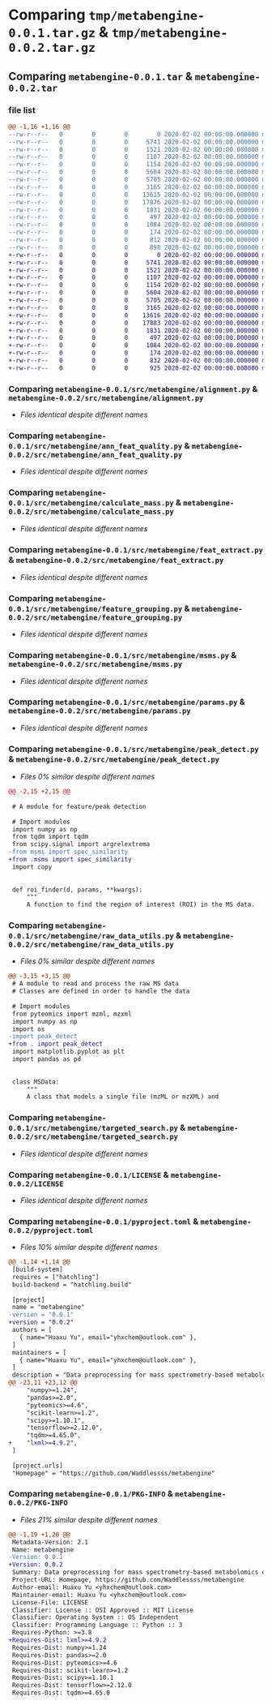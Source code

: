 # Comparing `tmp/metabengine-0.0.1.tar.gz` & `tmp/metabengine-0.0.2.tar.gz`

## Comparing `metabengine-0.0.1.tar` & `metabengine-0.0.2.tar`

### file list

```diff
@@ -1,16 +1,16 @@
--rw-r--r--   0        0        0        0 2020-02-02 00:00:00.000000 metabengine-0.0.1/src/metabengine/__init__.py
--rw-r--r--   0        0        0     5741 2020-02-02 00:00:00.000000 metabengine-0.0.1/src/metabengine/alignment.py
--rw-r--r--   0        0        0     1521 2020-02-02 00:00:00.000000 metabengine-0.0.1/src/metabengine/ann_feat_quality.py
--rw-r--r--   0        0        0     1107 2020-02-02 00:00:00.000000 metabengine-0.0.1/src/metabengine/calculate_mass.py
--rw-r--r--   0        0        0     1154 2020-02-02 00:00:00.000000 metabengine-0.0.1/src/metabengine/feat_extract.py
--rw-r--r--   0        0        0     5604 2020-02-02 00:00:00.000000 metabengine-0.0.1/src/metabengine/feature_grouping.py
--rw-r--r--   0        0        0     5705 2020-02-02 00:00:00.000000 metabengine-0.0.1/src/metabengine/msms.py
--rw-r--r--   0        0        0     3165 2020-02-02 00:00:00.000000 metabengine-0.0.1/src/metabengine/params.py
--rw-r--r--   0        0        0    13615 2020-02-02 00:00:00.000000 metabengine-0.0.1/src/metabengine/peak_detect.py
--rw-r--r--   0        0        0    17876 2020-02-02 00:00:00.000000 metabengine-0.0.1/src/metabengine/raw_data_utils.py
--rw-r--r--   0        0        0     1831 2020-02-02 00:00:00.000000 metabengine-0.0.1/src/metabengine/targeted_search.py
--rw-r--r--   0        0        0      497 2020-02-02 00:00:00.000000 metabengine-0.0.1/src/metabengine/visual.py
--rw-r--r--   0        0        0     1084 2020-02-02 00:00:00.000000 metabengine-0.0.1/LICENSE
--rw-r--r--   0        0        0      174 2020-02-02 00:00:00.000000 metabengine-0.0.1/README.md
--rw-r--r--   0        0        0      812 2020-02-02 00:00:00.000000 metabengine-0.0.1/pyproject.toml
--rw-r--r--   0        0        0      898 2020-02-02 00:00:00.000000 metabengine-0.0.1/PKG-INFO
+-rw-r--r--   0        0        0        0 2020-02-02 00:00:00.000000 metabengine-0.0.2/src/metabengine/__init__.py
+-rw-r--r--   0        0        0     5741 2020-02-02 00:00:00.000000 metabengine-0.0.2/src/metabengine/alignment.py
+-rw-r--r--   0        0        0     1521 2020-02-02 00:00:00.000000 metabengine-0.0.2/src/metabengine/ann_feat_quality.py
+-rw-r--r--   0        0        0     1107 2020-02-02 00:00:00.000000 metabengine-0.0.2/src/metabengine/calculate_mass.py
+-rw-r--r--   0        0        0     1154 2020-02-02 00:00:00.000000 metabengine-0.0.2/src/metabengine/feat_extract.py
+-rw-r--r--   0        0        0     5604 2020-02-02 00:00:00.000000 metabengine-0.0.2/src/metabengine/feature_grouping.py
+-rw-r--r--   0        0        0     5705 2020-02-02 00:00:00.000000 metabengine-0.0.2/src/metabengine/msms.py
+-rw-r--r--   0        0        0     3165 2020-02-02 00:00:00.000000 metabengine-0.0.2/src/metabengine/params.py
+-rw-r--r--   0        0        0    13616 2020-02-02 00:00:00.000000 metabengine-0.0.2/src/metabengine/peak_detect.py
+-rw-r--r--   0        0        0    17883 2020-02-02 00:00:00.000000 metabengine-0.0.2/src/metabengine/raw_data_utils.py
+-rw-r--r--   0        0        0     1831 2020-02-02 00:00:00.000000 metabengine-0.0.2/src/metabengine/targeted_search.py
+-rw-r--r--   0        0        0      497 2020-02-02 00:00:00.000000 metabengine-0.0.2/src/metabengine/visual.py
+-rw-r--r--   0        0        0     1084 2020-02-02 00:00:00.000000 metabengine-0.0.2/LICENSE
+-rw-r--r--   0        0        0      174 2020-02-02 00:00:00.000000 metabengine-0.0.2/README.md
+-rw-r--r--   0        0        0      832 2020-02-02 00:00:00.000000 metabengine-0.0.2/pyproject.toml
+-rw-r--r--   0        0        0      925 2020-02-02 00:00:00.000000 metabengine-0.0.2/PKG-INFO
```

### Comparing `metabengine-0.0.1/src/metabengine/alignment.py` & `metabengine-0.0.2/src/metabengine/alignment.py`

 * *Files identical despite different names*

### Comparing `metabengine-0.0.1/src/metabengine/ann_feat_quality.py` & `metabengine-0.0.2/src/metabengine/ann_feat_quality.py`

 * *Files identical despite different names*

### Comparing `metabengine-0.0.1/src/metabengine/calculate_mass.py` & `metabengine-0.0.2/src/metabengine/calculate_mass.py`

 * *Files identical despite different names*

### Comparing `metabengine-0.0.1/src/metabengine/feat_extract.py` & `metabengine-0.0.2/src/metabengine/feat_extract.py`

 * *Files identical despite different names*

### Comparing `metabengine-0.0.1/src/metabengine/feature_grouping.py` & `metabengine-0.0.2/src/metabengine/feature_grouping.py`

 * *Files identical despite different names*

### Comparing `metabengine-0.0.1/src/metabengine/msms.py` & `metabengine-0.0.2/src/metabengine/msms.py`

 * *Files identical despite different names*

### Comparing `metabengine-0.0.1/src/metabengine/params.py` & `metabengine-0.0.2/src/metabengine/params.py`

 * *Files identical despite different names*

### Comparing `metabengine-0.0.1/src/metabengine/peak_detect.py` & `metabengine-0.0.2/src/metabengine/peak_detect.py`

 * *Files 0% similar despite different names*

```diff
@@ -2,15 +2,15 @@
 
 # A module for feature/peak detection
 
 # Import modules
 import numpy as np
 from tqdm import tqdm
 from scipy.signal import argrelextrema
-from msms import spec_similarity
+from .msms import spec_similarity
 import copy
 
 
 def roi_finder(d, params, **kwargs):
     """
     A function to find the region of interest (ROI) in the MS data.
```

### Comparing `metabengine-0.0.1/src/metabengine/raw_data_utils.py` & `metabengine-0.0.2/src/metabengine/raw_data_utils.py`

 * *Files 0% similar despite different names*

```diff
@@ -3,15 +3,15 @@
 # A module to read and process the raw MS data
 # Classes are defined in order to handle the data
 
 # Import modules
 from pyteomics import mzml, mzxml
 import numpy as np
 import os
-import peak_detect
+from . import peak_detect
 import matplotlib.pyplot as plt
 import pandas as pd
 
 
 class MSData:
     """
     A class that models a single file (mzML or mzXML) and
```

### Comparing `metabengine-0.0.1/src/metabengine/targeted_search.py` & `metabengine-0.0.2/src/metabengine/targeted_search.py`

 * *Files identical despite different names*

### Comparing `metabengine-0.0.1/LICENSE` & `metabengine-0.0.2/LICENSE`

 * *Files identical despite different names*

### Comparing `metabengine-0.0.1/pyproject.toml` & `metabengine-0.0.2/pyproject.toml`

 * *Files 10% similar despite different names*

```diff
@@ -1,14 +1,14 @@
 [build-system]
 requires = ["hatchling"]
 build-backend = "hatchling.build"
 
 [project]
 name = "metabengine"
-version = "0.0.1"
+version = "0.0.2"
 authors = [
   { name="Huaxu Yu", email="yhxchem@outlook.com" },
 ]
 maintainers = [
   { name="Huaxu Yu", email="yhxchem@outlook.com" },
 ]
 description = "Data preprocessing for mass spectrometry-based metabolomics data"
@@ -23,11 +23,12 @@
     "numpy>=1.24",
     "pandas>=2.0",
     "pyteomics>=4.6",
     "scikit-learn>=1.2",
     "scipy>=1.10.1",
     "tensorflow>=2.12.0",
     "tqdm>=4.65.0",
+    "lxml>=4.9.2",
 ]
 
 [project.urls]
 "Homepage" = "https://github.com/Waddlessss/metabengine"
```

### Comparing `metabengine-0.0.1/PKG-INFO` & `metabengine-0.0.2/PKG-INFO`

 * *Files 21% similar despite different names*

```diff
@@ -1,19 +1,20 @@
 Metadata-Version: 2.1
 Name: metabengine
-Version: 0.0.1
+Version: 0.0.2
 Summary: Data preprocessing for mass spectrometry-based metabolomics data
 Project-URL: Homepage, https://github.com/Waddlessss/metabengine
 Author-email: Huaxu Yu <yhxchem@outlook.com>
 Maintainer-email: Huaxu Yu <yhxchem@outlook.com>
 License-File: LICENSE
 Classifier: License :: OSI Approved :: MIT License
 Classifier: Operating System :: OS Independent
 Classifier: Programming Language :: Python :: 3
 Requires-Python: >=3.8
+Requires-Dist: lxml>=4.9.2
 Requires-Dist: numpy>=1.24
 Requires-Dist: pandas>=2.0
 Requires-Dist: pyteomics>=4.6
 Requires-Dist: scikit-learn>=1.2
 Requires-Dist: scipy>=1.10.1
 Requires-Dist: tensorflow>=2.12.0
 Requires-Dist: tqdm>=4.65.0
```

